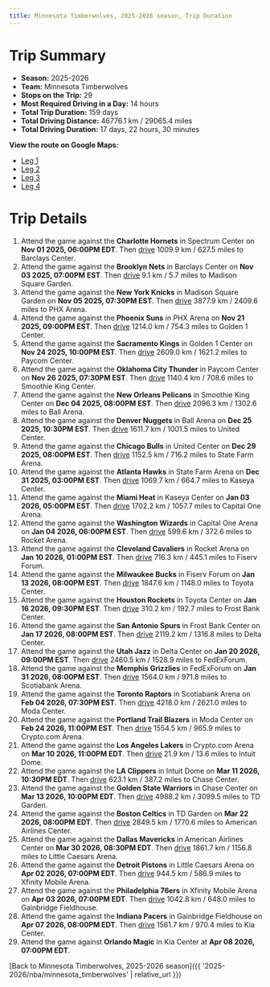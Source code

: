 ```yaml
---
title: Minnesota Timberwolves, 2025-2026 season, Trip Duration
---
```


# Trip Summary
- **Season:** 2025-2026
- **Team:** Minnesota Timberwolves
- **Stops on the Trip:** 29
- **Most Required Driving in a Day:** 14 hours
- **Total Trip Duration:** 159 days
- **Total Driving Distance:** 46776.1 km / 29065.4 miles
- **Total Driving Duration:** 17 days, 22 hours, 30 minutes

**View the route on Google Maps:**
- [Leg 1](https://www.google.com/maps/dir/Spectrum+Center+Charlotte+NC/Barclays+Center+Brooklyn+NY/Madison+Square+Garden+New+York+NY/PHX+Arena+Phoenix+AZ/Golden+1+Center+Sacramento+CA/Paycom+Center+Oklahoma+City+OK/Smoothie+King+Center+New+Orleans+LA/Ball+Arena+Denver+CO/United+Center+Chicago+IL/State+Farm+Arena+Atlanta+GA)
- [Leg 2](https://www.google.com/maps/dir/State+Farm+Arena+Atlanta+GA/Kaseya+Center+Miami+FL/Capital+One+Arena+Washington+DC/Rocket+Arena+Cleveland+OH/Fiserv+Forum+Milwaukee+WI/Toyota+Center+Houston+TX/Frost+Bank+Center+San+Antonio+TX/Delta+Center+Salt+Lake+City+UT/FedExForum+Memphis+TN/Scotiabank+Arena+Toronto+ON)
- [Leg 3](https://www.google.com/maps/dir/Scotiabank+Arena+Toronto+ON/Moda+Center+Portland+OR/Crypto.com+Arena+Los+Angeles+CA/Intuit+Dome+Inglewood+CA/Chase+Center+San+Francisco+CA/TD+Garden+Boston+MA/American+Airlines+Center+Dallas+TX/Little+Caesars+Arena+Detroit+MI/Xfinity+Mobile+Arena+Philadelphia+PA/Gainbridge+Fieldhouse+Indianapolis+IN)
- [Leg 4](https://www.google.com/maps/dir/Gainbridge+Fieldhouse+Indianapolis+IN/Kia+Center+Orlando+FL)

# Trip Details
1. Attend the game against the **Charlotte Hornets** in Spectrum Center on **Nov 01 2025, 06:00PM EDT**. Then [drive](https://www.google.com/maps/dir/Spectrum+Center+Charlotte+NC/Barclays+Center+Brooklyn+NY) 1009.9 km / 627.5 miles to Barclays Center.
2. Attend the game against the **Brooklyn Nets** in Barclays Center on **Nov 03 2025, 07:00PM EST**. Then [drive](https://www.google.com/maps/dir/Barclays+Center+Brooklyn+NY/Madison+Square+Garden+New+York+NY) 9.1 km / 5.7 miles to Madison Square Garden.
3. Attend the game against the **New York Knicks** in Madison Square Garden on **Nov 05 2025, 07:30PM EST**. Then [drive](https://www.google.com/maps/dir/Madison+Square+Garden+New+York+NY/PHX+Arena+Phoenix+AZ) 3877.9 km / 2409.6 miles to PHX Arena.
4. Attend the game against the **Phoenix Suns** in PHX Arena on **Nov 21 2025, 09:00PM EST**. Then [drive](https://www.google.com/maps/dir/PHX+Arena+Phoenix+AZ/Golden+1+Center+Sacramento+CA) 1214.0 km / 754.3 miles to Golden 1 Center.
5. Attend the game against the **Sacramento Kings** in Golden 1 Center on **Nov 24 2025, 10:00PM EST**. Then [drive](https://www.google.com/maps/dir/Golden+1+Center+Sacramento+CA/Paycom+Center+Oklahoma+City+OK) 2609.0 km / 1621.2 miles to Paycom Center.
6. Attend the game against the **Oklahoma City Thunder** in Paycom Center on **Nov 26 2025, 07:30PM EST**. Then [drive](https://www.google.com/maps/dir/Paycom+Center+Oklahoma+City+OK/Smoothie+King+Center+New+Orleans+LA) 1140.4 km / 708.6 miles to Smoothie King Center.
7. Attend the game against the **New Orleans Pelicans** in Smoothie King Center on **Dec 04 2025, 08:00PM EST**. Then [drive](https://www.google.com/maps/dir/Smoothie+King+Center+New+Orleans+LA/Ball+Arena+Denver+CO) 2096.3 km / 1302.6 miles to Ball Arena.
8. Attend the game against the **Denver Nuggets** in Ball Arena on **Dec 25 2025, 10:30PM EST**. Then [drive](https://www.google.com/maps/dir/Ball+Arena+Denver+CO/United+Center+Chicago+IL) 1611.7 km / 1001.5 miles to United Center.
9. Attend the game against the **Chicago Bulls** in United Center on **Dec 29 2025, 08:00PM EST**. Then [drive](https://www.google.com/maps/dir/United+Center+Chicago+IL/State+Farm+Arena+Atlanta+GA) 1152.5 km / 716.2 miles to State Farm Arena.
10. Attend the game against the **Atlanta Hawks** in State Farm Arena on **Dec 31 2025, 03:00PM EST**. Then [drive](https://www.google.com/maps/dir/State+Farm+Arena+Atlanta+GA/Kaseya+Center+Miami+FL) 1069.7 km / 664.7 miles to Kaseya Center.
11. Attend the game against the **Miami Heat** in Kaseya Center on **Jan 03 2026, 05:00PM EST**. Then [drive](https://www.google.com/maps/dir/Kaseya+Center+Miami+FL/Capital+One+Arena+Washington+DC) 1702.2 km / 1057.7 miles to Capital One Arena.
12. Attend the game against the **Washington Wizards** in Capital One Arena on **Jan 04 2026, 06:00PM EST**. Then [drive](https://www.google.com/maps/dir/Capital+One+Arena+Washington+DC/Rocket+Arena+Cleveland+OH) 599.6 km / 372.6 miles to Rocket Arena.
13. Attend the game against the **Cleveland Cavaliers** in Rocket Arena on **Jan 10 2026, 01:00PM EST**. Then [drive](https://www.google.com/maps/dir/Rocket+Arena+Cleveland+OH/Fiserv+Forum+Milwaukee+WI) 716.3 km / 445.1 miles to Fiserv Forum.
14. Attend the game against the **Milwaukee Bucks** in Fiserv Forum on **Jan 13 2026, 08:00PM EST**. Then [drive](https://www.google.com/maps/dir/Fiserv+Forum+Milwaukee+WI/Toyota+Center+Houston+TX) 1847.6 km / 1148.0 miles to Toyota Center.
15. Attend the game against the **Houston Rockets** in Toyota Center on **Jan 16 2026, 09:30PM EST**. Then [drive](https://www.google.com/maps/dir/Toyota+Center+Houston+TX/Frost+Bank+Center+San+Antonio+TX) 310.2 km / 192.7 miles to Frost Bank Center.
16. Attend the game against the **San Antonio Spurs** in Frost Bank Center on **Jan 17 2026, 08:00PM EST**. Then [drive](https://www.google.com/maps/dir/Frost+Bank+Center+San+Antonio+TX/Delta+Center+Salt+Lake+City+UT) 2119.2 km / 1316.8 miles to Delta Center.
17. Attend the game against the **Utah Jazz** in Delta Center on **Jan 20 2026, 09:00PM EST**. Then [drive](https://www.google.com/maps/dir/Delta+Center+Salt+Lake+City+UT/FedExForum+Memphis+TN) 2460.5 km / 1528.9 miles to FedExForum.
18. Attend the game against the **Memphis Grizzlies** in FedExForum on **Jan 31 2026, 08:00PM EST**. Then [drive](https://www.google.com/maps/dir/FedExForum+Memphis+TN/Scotiabank+Arena+Toronto+ON) 1564.0 km / 971.8 miles to Scotiabank Arena.
19. Attend the game against the **Toronto Raptors** in Scotiabank Arena on **Feb 04 2026, 07:30PM EST**. Then [drive](https://www.google.com/maps/dir/Scotiabank+Arena+Toronto+ON/Moda+Center+Portland+OR) 4218.0 km / 2621.0 miles to Moda Center.
20. Attend the game against the **Portland Trail Blazers** in Moda Center on **Feb 24 2026, 11:00PM EST**. Then [drive](https://www.google.com/maps/dir/Moda+Center+Portland+OR/Crypto.com+Arena+Los+Angeles+CA) 1554.5 km / 965.9 miles to Crypto.com Arena.
21. Attend the game against the **Los Angeles Lakers** in Crypto.com Arena on **Mar 10 2026, 11:00PM EDT**. Then [drive](https://www.google.com/maps/dir/Crypto.com+Arena+Los+Angeles+CA/Intuit+Dome+Inglewood+CA) 21.9 km / 13.6 miles to Intuit Dome.
22. Attend the game against the **LA Clippers** in Intuit Dome on **Mar 11 2026, 10:30PM EDT**. Then [drive](https://www.google.com/maps/dir/Intuit+Dome+Inglewood+CA/Chase+Center+San+Francisco+CA) 623.1 km / 387.2 miles to Chase Center.
23. Attend the game against the **Golden State Warriors** in Chase Center on **Mar 13 2026, 10:00PM EDT**. Then [drive](https://www.google.com/maps/dir/Chase+Center+San+Francisco+CA/TD+Garden+Boston+MA) 4988.2 km / 3099.5 miles to TD Garden.
24. Attend the game against the **Boston Celtics** in TD Garden on **Mar 22 2026, 08:00PM EDT**. Then [drive](https://www.google.com/maps/dir/TD+Garden+Boston+MA/American+Airlines+Center+Dallas+TX) 2849.5 km / 1770.6 miles to American Airlines Center.
25. Attend the game against the **Dallas Mavericks** in American Airlines Center on **Mar 30 2026, 08:30PM EDT**. Then [drive](https://www.google.com/maps/dir/American+Airlines+Center+Dallas+TX/Little+Caesars+Arena+Detroit+MI) 1861.7 km / 1156.8 miles to Little Caesars Arena.
26. Attend the game against the **Detroit Pistons** in Little Caesars Arena on **Apr 02 2026, 07:00PM EDT**. Then [drive](https://www.google.com/maps/dir/Little+Caesars+Arena+Detroit+MI/Xfinity+Mobile+Arena+Philadelphia+PA) 944.5 km / 586.9 miles to Xfinity Mobile Arena.
27. Attend the game against the **Philadelphia 76ers** in Xfinity Mobile Arena on **Apr 03 2026, 07:00PM EDT**. Then [drive](https://www.google.com/maps/dir/Xfinity+Mobile+Arena+Philadelphia+PA/Gainbridge+Fieldhouse+Indianapolis+IN) 1042.8 km / 648.0 miles to Gainbridge Fieldhouse.
28. Attend the game against the **Indiana Pacers** in Gainbridge Fieldhouse on **Apr 07 2026, 08:00PM EDT**. Then [drive](https://www.google.com/maps/dir/Gainbridge+Fieldhouse+Indianapolis+IN/Kia+Center+Orlando+FL) 1561.7 km / 970.4 miles to Kia Center.
29. Attend the game against **Orlando Magic** in Kia Center at **Apr 08 2026, 07:00PM EDT**.

[Back to Minnesota Timberwolves, 2025-2026 season]({{ '2025-2026/nba/minnesota_timberwolves' | relative_url }})

